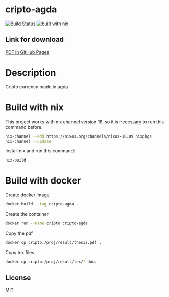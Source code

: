 # cripto-agda

[![Build Status](https://travis-ci.com/guilhermehas/cripto-agda.svg?branch=master)](https://travis-ci.com/guilhermehas/cripto-agda)
[![built with nix](https://builtwithnix.org/badge.svg)](https://builtwithnix.org)

## Link for download
[PDF in GitHub Pages](https://guilhermehas.github.io/cripto-agda/thesis.pdf)

# Description
Cripto currency made in agda

# Build with nix
This project works with nix channel version 18, so it is necessary to run this command before.
```bash
nix-channel --add https://nixos.org/channels/nixos-18.09 nixpkgs
nix-channel --update
```

Install nix and run this command:
```bash
nix-build
```

# Build with docker
Create docker image
```bash
docker build --tag cripto-agda .
```

Create the container
```bash
docker run --name cripto cripto-agda
```

Copy the pdf
```bash
docker cp cripto:/proj/result/thesis.pdf .
```

Copy tex files
```bash
docker cp cripto:/proj/result/tex/* docs
```


License
----
MIT
